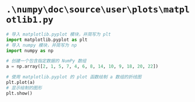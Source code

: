 # `.\numpy\doc\source\user\plots\matplotlib1.py`

```py
# 导入 matplotlib.pyplot 模块，并简写为 plt
import matplotlib.pyplot as plt
# 导入 numpy 模块，并简写为 np
import numpy as np

# 创建一个包含指定数据的 NumPy 数组
a = np.array([2, 1, 5, 7, 4, 6, 8, 14, 10, 9, 18, 20, 22])

# 使用 matplotlib.pyplot 的 plot 函数绘制 a 数组的折线图
plt.plot(a) 
# 显示绘制的图形
plt.show()
```